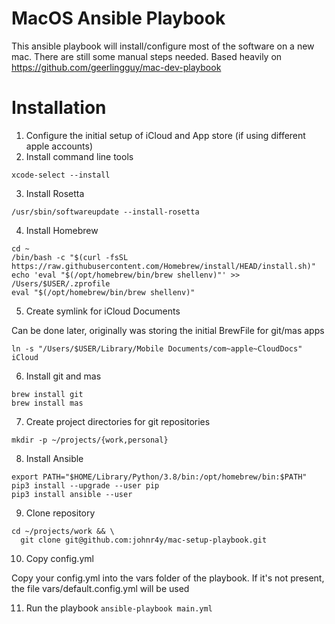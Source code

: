 # MacOS Ansible Playbook

This ansible playbook will install/configure most of the software on a new mac. There are still some manual steps needed.
Based heavily on https://github.com/geerlingguy/mac-dev-playbook

# Installation
1. Configure the initial setup of iCloud and App store (if using different apple accounts)
2. Install command line tools
```
xcode-select --install
```
3. Install Rosetta
```
/usr/sbin/softwareupdate --install-rosetta
```
4. Install Homebrew
```
cd ~
/bin/bash -c "$(curl -fsSL https://raw.githubusercontent.com/Homebrew/install/HEAD/install.sh)"
echo 'eval "$(/opt/homebrew/bin/brew shellenv)"' >> /Users/$USER/.zprofile
eval "$(/opt/homebrew/bin/brew shellenv)"
```
5. Create symlink for iCloud Documents

Can be done later, originally was storing the initial BrewFile for git/mas apps
```
ln -s "/Users/$USER/Library/Mobile Documents/com~apple~CloudDocs" iCloud
```
6. Install git and mas
```
brew install git
brew install mas
```
7. Create project directories for git repositories
```
mkdir -p ~/projects/{work,personal}
```
8. Install Ansible
```
export PATH="$HOME/Library/Python/3.8/bin:/opt/homebrew/bin:$PATH"
pip3 install --upgrade --user pip
pip3 install ansible --user
```
9. Clone repository
```
cd ~/projects/work && \
  git clone git@github.com:johnr4y/mac-setup-playbook.git
```
10. Copy config.yml

Copy your config.yml into the vars folder of the playbook. If it's not present, the file vars/default.config.yml will be used

11. Run the playbook ```ansible-playbook main.yml```
